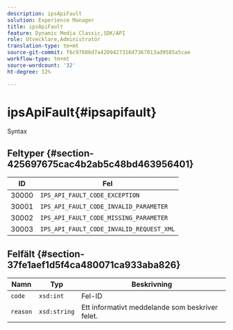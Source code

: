 ```yaml
---
description: ipsApiFault
solution: Experience Manager
title: ipsApiFault
feature: Dynamic Media Classic,SDK/API
role: Utvecklare,Administratör
translation-type: tm+mt
source-git-commit: f6c97606d7a4209427316d7367013ad9585a5cae
workflow-type: tm+mt
source-wordcount: '32'
ht-degree: 12%

---
```



# ipsApiFault{#ipsapifault}

Syntax

## Feltyper {#section-425697675cac4b2ab5c48bd463956401}

| ID | Fel |
|---|---|
| 30000 | `IPS_API_FAULT_CODE_EXCEPTION` |
| 30001 | `IPS_API_FAULT_CODE_INVALID_PARAMETER` |
| 30002 | `IPS_API_FAULT_CODE_MISSING_PARAMETER` |
| 30003 | `IPS_API_FAULT_CODE_INVALID_REQUEST_XML` |

## Felfält {#section-37fe1aef1d5f4ca480071ca933aba826}

| Namn | Typ | Beskrivning |
|---|---|---|
| `code` | `xsd:int` | Fel-ID |
| `reason` | `xsd:string` | Ett informativt meddelande som beskriver felet. |

